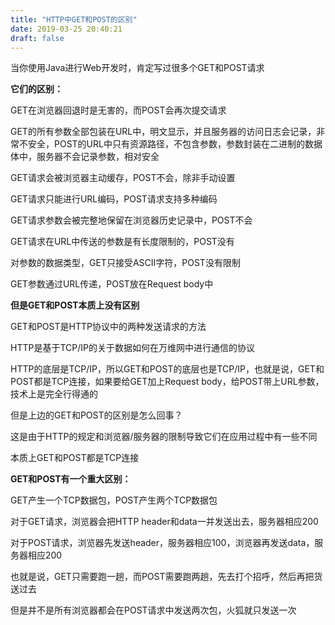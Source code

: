 ```yaml
---
title: "HTTP中GET和POST的区别"
date: 2019-03-25 20:40:21
draft: false
---
```

当你使用Java进行Web开发时，肯定写过很多个GET和POST请求

**它们的区别：**

GET在浏览器回退时是无害的，而POST会再次提交请求

GET的所有参数全部包装在URL中，明文显示，并且服务器的访问日志会记录，非常不安全，POST的URL中只有资源路径，不包含参数，参数封装在二进制的数据体中，服务器不会记录参数，相对安全

GET请求会被浏览器主动缓存，POST不会，除非手动设置

GET请求只能进行URL编码，POST请求支持多种编码

GET请求参数会被完整地保留在浏览器历史记录中，POST不会

GET请求在URL中传送的参数是有长度限制的，POST没有

对参数的数据类型，GET只接受ASCII字符，POST没有限制

GET参数通过URL传递，POST放在Request body中

**但是GET和POST本质上没有区别**

GET和POST是HTTP协议中的两种发送请求的方法

HTTP是基于TCP/IP的关于数据如何在万维网中进行通信的协议

HTTP的底层是TCP/IP，所以GET和POST的底层也是TCP/IP，也就是说，GET和POST都是TCP连接，如果要给GET加上Request body，给POST带上URL参数，技术上是完全行得通的

但是上边的GET和POST的区别是怎么回事？

这是由于HTTP的规定和浏览器/服务器的限制导致它们在应用过程中有一些不同

本质上GET和POST都是TCP连接

**GET和POST有一个重大区别：**

GET产生一个TCP数据包，POST产生两个TCP数据包

对于GET请求，浏览器会把HTTP header和data一并发送出去，服务器相应200

对于POST请求，浏览器先发送header，服务器相应100，浏览器再发送data，服务器相应200

也就是说，GET只需要跑一趟，而POST需要跑两趟，先去打个招呼，然后再把货送过去

但是并不是所有浏览器都会在POST请求中发送两次包，火狐就只发送一次